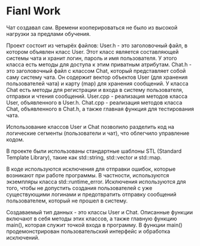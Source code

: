# Fianl Work
Чат создавал сам. Времени кооперироваться не было из высокой нагрузки за предлами обучения.

Проект состоит из четырёх файлов:
User.h - это заголовочный файл, в котором объявлен класс User. Этот класс является составляющей системы чата и хранит логин, пароль и имя пользователя. У этого класса есть методы для доступа к этим приватным атрибутам.
Chat.h - это заголовочный файл с классом Chat, который представляет собой саму систему чата. Он содержит вектор объектов User (для хранения пользователей чата) и карту (map) для хранения сообщений. У класса Chat есть методы для регистрации и входа в систему пользователя, отправки и чтения сообщений.
User.cpp - реализация методов класса User, объявленного в User.h.
Chat.cpp - реализация методов класса Chat, объявленного в Chat.h, а также главная функция для тестирования чата.

Использование классов User и Chat позволило разделить код на логические сегменты (пользователи и чат), что облегчило управление кодом.

В проекте были использованы стандартные шаблоны STL (Standard Template Library), такие как std::string, std::vector и std::map.

В коде используются исключения для отправки ошибок, которые возникают при работе программы. В частности, используются экземпляры класса std::runtime_error. Исключения используются для того, чтобы не допустить создания пользователей с уже существующими логинами и предотвратить отправку сообщений пользователем, который не прошел в систему.

Создаваемый тип данных - это классы User и Chat. Описанные функции включают в себя методы этих классов, а также главную функцию main(), которая служит точкой входа в программу. В функции main() продемонстрирован пользовательский интерфейс и обработка исключений.
